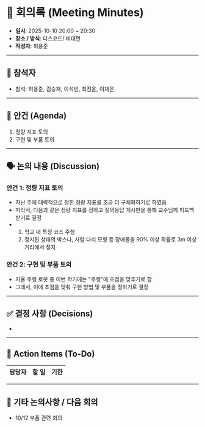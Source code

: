 # 📝 회의록 (Meeting Minutes)

- **일시**: 2025-10-10 20:00 ~ 20:30
- **장소 / 방식**: 디스코드/ 비대면
- **작성자**: 허용준

---

## 👥 참석자
- 참석: 허용준, 김승재, 이석빈, 최진운, 이채은

---

## 📌 안건 (Agenda)
1. 정량 지표 토의
2. 구현 및 부품 토의

---

## 🗣️ 논의 내용 (Discussion)
### 안건 1: 정량 지표 토의

- 지난 주에 대략적으로 정한 정량 지표를 조금 더 구체화하기로 하였음
- 따라서, 다음과 같은 정량 지표를 정하고 질의응답 게시판을 통해 교수님께 피드백 받기로 결정
- 1. 학교 내 특정 코스 주행
  2. 정지된 상태의 박스나, 사람 다리 모형 등 장애물을 90% 이상 확률로 3m 이상 거리에서 정지
  
### 안건 2: 구현 및 부품 토의
- 자율 주행 로봇 중 이번 학기에는 "주행"에 초점을 맞추기로 함
- 그래서, 이에 초점을 맞춰 구현 방법 및 부품을 정하기로 결정

   
---

## ✅ 결정 사항 (Decisions)

- 
---

## 🚀 Action Items (To-Do)
| 담당자 | 할 일 | 기한 |
|--------|--------|------|


---

## 📌 기타 논의사항 / 다음 회의
- 10/12 부품 관련 회의
